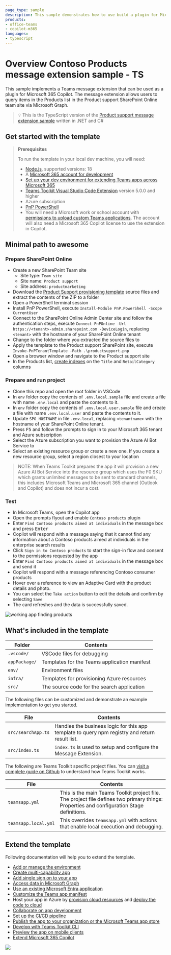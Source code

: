 ```yaml
---
page_type: sample
description: This sample demonstrates how to use build a plugin for Microsoft 365 Copilot using TypeScript and Teams Toolkit for Visual Studio Code that returns data from SharePoint Online via Microsoft Graph.
products:
- office-teams
- copilot-m365
languages:
- typescript
---
```

# Overview Contoso Products message extension sample - TS

This sample implements a Teams message extension that can be used as a plugin for Microsoft 365 Copilot. The message extension allows users to query items in the Products list in the Product support SharePoint Online team site via Microsoft Graph.

> 💡 This is the TypeScript version of the [Product support message extension sample](https://github.com/OfficeDev/Microsoft-365-Copilot-Samples/tree/main/samples/msgext-product-support-sso-csharp) written in .NET and C#

## Get started with the template

> **Prerequisites**
>
> To run the template in your local dev machine, you will need:
>
> - [Node.js](https://nodejs.org/), supported versions: 18
> - A [Microsoft 365 account for development](https://docs.microsoft.com/microsoftteams/platform/toolkit/accounts)
> - [Set up your dev environment for extending Teams apps across Microsoft 365](https://aka.ms/teamsfx-m365-apps-prerequisites)
> - [Teams Toolkit Visual Studio Code Extension](https://aka.ms/teams-toolkit) version 5.0.0 and higher
> - Azure subscription
> - [PnP PowerShell](https://pnp.github.io/powershell)
> - You will need a Microsoft work or school account with [permissions to upload custom Teams applications](https://learn.microsoft.com/microsoftteams/platform/concepts/build-and-test/prepare-your-o365-tenant#enable-custom-teams-apps-and-turn-on-custom-app-uploading). The account will also need a Microsoft 365 Copilot license to use the extension in Copilot.

## Minimal path to awesome

### Prepare SharePoint Online

- Create a new SharePoint Team site
  - Site type: `Team site`
  - Site name: `Product support`
  - Site address: `productmarketing`
- Download the [Product Support provisioning template](https://download-directory.github.io/?url=https%3A%2F%2Fgithub.com%2FSharePoint%2Fsp-dev-provisioning-templates%2Ftree%2Fmaster%2Ftenant%2Fproductsupport) source files and extract the contents of the ZIP to a folder
- Open a PowerShell terminal session
- Install PnP PowerShell, execute `Install-Module PnP.PowerShell -Scope CurrentUser`
- Connect to the SharePoint Online Admin Center site and follow the authentication steps, execute `Connect-PnPOnline -Url https://<tenant>-admin.sharepoint.com -DeviceLogin`, replacing `<tenant>` with the hostname of your SharePoint Online tenant
- Change to the folder where you extracted the source files to
- Apply the template to the Product support SharePoint site, execute `Invoke-PnPTenantTemplate -Path .\productsupport.pnp`
- Open a browser window and navigate to the Product support site
- In the Products list, [create indexes](https://support.microsoft.com/en-us/office/add-an-index-to-a-list-or-library-column-f3f00554-b7dc-44d1-a2ed-d477eac463b0) on the `Title` and `RetailCategory` columns

### Prepare and run project

- Clone this repo and open the root folder in VSCode
- In `env` folder copy the contents of `.env.local.sample` file and create a file with name `.env.local` and paste the contents to it.
- In `env` folder copy the contents of `.env.local.user.sample` file and create a file with name `.env.local.user` and paste the contents to it.
- Update `SPO_HOSTNAME` in file `.env.local`, replacing `<tenantname>` with the hostname of your SharePoint Online tenant.
- Press <kbd>F5</kbd> and follow the prompts to sign in to your Microsoft 365 tenant and Azure subscription
- Select the Azure subscription you want to provision the Azure AI Bot Service to
- Select an existing resource group or create a new one. If you create a new resource group, select a region closest to your location

> NOTE: When Teams Toolkit prepares the app it will provision a new Azure AI Bot Service into the resource group which uses the F0 SKU which grants unlimited messages to be sent to standard channels, this includes Microsoft Teams and Microsoft 365 channel (Outlook and Copilot) and does not incur a cost.

### Test

- In Microsoft Teams, open the Copilot app
- Open the prompts flyout and enable `Contoso products` plugin
- Enter `Find Contoso products aimed at individuals` in the message box and press <kbd>Enter</kbd>
- Copilot will respond with a message saying that it cannot find any information about a Contoso products aimed at individuals in the enterprise search results
- Click `Sign in to Contoso products` to start the sign-in flow and consent to the permissions requested by the app
- Enter `Find Contoso products aimed at individuals` in the message box and send it
- Copilot will respond with a message referencing Contoso consumer products
- Hover over a reference to view an Adaptive Card with the product details and photo.
- You can select the `Take action` button to edit the details and confirm by selecting `Save`
- The card refreshes and the data is successfully saved.

![working app finding products ](./assets/working-copilot.gif)

## What's included in the template

| Folder        | Contents                                     |
| ------------- | -------------------------------------------- |
| `.vscode/`    | VSCode files for debugging                   |
| `appPackage/` | Templates for the Teams application manifest |
| `env/`        | Environment files                            |
| `infra/`      | Templates for provisioning Azure resources   |
| `src/`        | The source code for the search application   |

The following files can be customized and demonstrate an example implementation to get you started.

| File               | Contents                                                                                       |
| ------------------ | ---------------------------------------------------------------------------------------------- |
| `src/searchApp.ts` | Handles the business logic for this app template to query npm registry and return result list. |
| `src/index.ts`     | `index.ts` is used to setup and configure the Message Extension.                               |

The following are Teams Toolkit specific project files. You can [visit a complete guide on Github](https://github.com/OfficeDev/TeamsFx/wiki/Teams-Toolkit-Visual-Studio-Code-v5-Guide#overview) to understand how Teams Toolkit works.

| File                 | Contents                                                                                                                                  |
| -------------------- | ----------------------------------------------------------------------------------------------------------------------------------------- |
| `teamsapp.yml`       | This is the main Teams Toolkit project file. The project file defines two primary things: Properties and configuration Stage definitions. |
| `teamsapp.local.yml` | This overrides `teamsapp.yml` with actions that enable local execution and debugging.                                                     |

## Extend the template

Following documentation will help you to extend the template.

- [Add or manage the environment](https://learn.microsoft.com/microsoftteams/platform/toolkit/teamsfx-multi-env)
- [Create multi-capability app](https://learn.microsoft.com/microsoftteams/platform/toolkit/add-capability)
- [Add single sign on to your app](https://learn.microsoft.com/microsoftteams/platform/toolkit/add-single-sign-on)
- [Access data in Microsoft Graph](https://learn.microsoft.com/microsoftteams/platform/toolkit/teamsfx-sdk#microsoft-graph-scenarios)
- [Use an existing Microsoft Entra application](https://learn.microsoft.com/microsoftteams/platform/toolkit/use-existing-aad-app)
- [Customize the Teams app manifest](https://learn.microsoft.com/microsoftteams/platform/toolkit/teamsfx-preview-and-customize-app-manifest)
- Host your app in Azure by [provision cloud resources](https://learn.microsoft.com/microsoftteams/platform/toolkit/provision) and [deploy the code to cloud](https://learn.microsoft.com/microsoftteams/platform/toolkit/deploy)
- [Collaborate on app development](https://learn.microsoft.com/microsoftteams/platform/toolkit/teamsfx-collaboration)
- [Set up the CI/CD pipeline](https://learn.microsoft.com/microsoftteams/platform/toolkit/use-cicd-template)
- [Publish the app to your organization or the Microsoft Teams app store](https://learn.microsoft.com/microsoftteams/platform/toolkit/publish)
- [Develop with Teams Toolkit CLI](https://aka.ms/teamsfx-cli/debug)
- [Preview the app on mobile clients](https://github.com/OfficeDev/TeamsFx/wiki/Run-and-debug-your-Teams-application-on-iOS-or-Android-client)
- [Extend Microsoft 365 Copilot](https://aka.ms/teamsfx-copilot-plugin)

![](https://m365-visitor-stats.azurewebsites.net/SamplesGallery/officedev-copilot-for-m365-plugins-samples-msgext-product-support-sso-ts)
